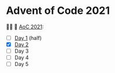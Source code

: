 # Advent of Code 2021

🎄✨ 🎁 [AoC 2021](https://adventofcode.com/2022/):

- [ ] [Day 1](./day1) (half)
- [x] [Day 2](./day2)
- [ ] Day 3
- [ ] Day 4
- [ ] Day 5